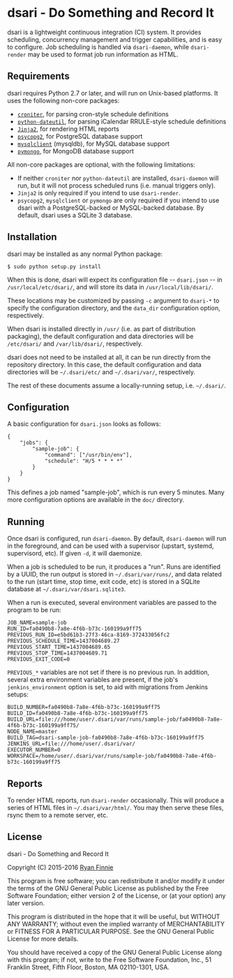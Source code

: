 # dsari - Do Something and Record It

dsari is a lightweight continuous integration (CI) system.
It provides scheduling, concurrency management and trigger capabilities, and is easy to configure.
Job scheduling is handled via `dsari-daemon`, while `dsari-render` may be used to format job run information as HTML.

## Requirements

dsari requires Python 2.7 or later, and will run on Unix-based platforms.
It uses the following non-core packages:

  - [`croniter`](https://pypi.python.org/pypi/croniter), for parsing cron-style schedule definitions
  - [`python-dateutil`](https://pypi.python.org/pypi/python-dateutil), for parsing iCalendar RRULE-style schedule definitions
  - [`Jinja2`](https://pypi.python.org/pypi/Jinja2), for rendering HTML reports
  - [`psycopg2`](https://pypi.python.org/pypi/psycopg2), for PostgreSQL database support
  - [`mysqlclient`](https://pypi.python.org/pypi/mysqlclient) (mysqldb), for MySQL database support
  - [`pymongo`](https://pypi.python.org/pypi/pymongo), for MongoDB database support

All non-core packages are optional, with the following limitations:

  - If neither `croniter` nor `python-dateutil` are installed, `dsari-daemon` will run, but it will not process scheduled runs (i.e. manual triggers only).
  - `Jinja2` is only required if you intend to use `dsari-render`.
  - `psycopg2`, `mysqlclient` or `pymongo` are only required if you intend to use dsari with a PostgreSQL-backed or MySQL-backed database.
    By default, dsari uses a SQLite 3 database.

## Installation

dsari may be installed as any normal Python package:

    $ sudo python setup.py install

When this is done, dsari will expect its configuration file -- `dsari.json` -- in `/usr/local/etc/dsari/`, and will store its data in `/usr/local/lib/dsari/`.

These locations may be customized by passing `-c` argument to `dsari-*` to specify the configuration directory, and the `data_dir` configuration option, respectively.

When dsari is installed directly in `/usr/` (i.e. as part of distribution packaging), the default configuration and data directories will be `/etc/dsari/` and `/var/lib/dsari/`, respectively.

dsari does not need to be installed at all, it can be run directly from the repository directory.
In this case, the default configuration and data directories will be `~/.dsari/etc/` and `~/.dsari/var/`, respectively.

The rest of these documents assume a locally-running setup, i.e. `~/.dsari/`.

## Configuration

A basic configuration for `dsari.json` looks as follows:

    {
        "jobs": {
            "sample-job": {
                "command": ["/usr/bin/env"],
                "schedule": "H/5 * * * *"
            }
        }
    }

This defines a job named "sample-job", which is run every 5 minutes.
Many more configuration options are available in the `doc/` directory.

## Running

Once dsari is configured, run `dsari-daemon`.
By default, `dsari-daemon` will run in the foreground, and can be used with a supervisor (upstart, systemd, supervisord, etc).
If given `-d`, it will daemonize.

When a job is scheduled to be run, it produces a "run".
Runs are identified by a UUID, the run output is stored in `~/.dsari/var/runs/`, and data related to the run (start time, stop time, exit code, etc) is stored in a SQLite database at `~/.dsari/var/dsari.sqlite3`.

When a run is executed, several environment variables are passed to the program to be run:

    JOB_NAME=sample-job
    RUN_ID=fa0490b8-7a8e-4f6b-b73c-160199a9ff75
    PREVIOUS_RUN_ID=e5bd61b3-27f3-46ca-8169-372433056fc2
    PREVIOUS_SCHEDULE_TIME=1437004689.27
    PREVIOUS_START_TIME=1437004689.65
    PREVIOUS_STOP_TIME=1437004689.71
    PREVIOUS_EXIT_CODE=0

`PREVIOUS_*` variables are not set if there is no previous run.
In addition, several extra environment variables are present, if the job's `jenkins_environment` option is set, to aid with migrations from Jenkins setups:

    BUILD_NUMBER=fa0490b8-7a8e-4f6b-b73c-160199a9ff75
    BUILD_ID=fa0490b8-7a8e-4f6b-b73c-160199a9ff75
    BUILD_URL=file:///home/user/.dsari/var/runs/sample-job/fa0490b8-7a8e-4f6b-b73c-160199a9ff75/
    NODE_NAME=master
    BUILD_TAG=dsari-sample-job-fa0490b8-7a8e-4f6b-b73c-160199a9ff75
    JENKINS_URL=file:///home/user/.dsari/var/
    EXECUTOR_NUMBER=0
    WORKSPACE=/home/user/.dsari/var/runs/sample-job/fa0490b8-7a8e-4f6b-b73c-160199a9ff75

## Reports

To render HTML reports, run `dsari-render` occasionally.
This will produce a series of HTML files in `~/.dsari/var/html/`.
You may then serve these files, rsync them to a remote server, etc.

## License

dsari - Do Something and Record It

Copyright (C) 2015-2016 [Ryan Finnie](http://www.finnie.org/)

This program is free software; you can redistribute it and/or
modify it under the terms of the GNU General Public License
as published by the Free Software Foundation; either version 2
of the License, or (at your option) any later version.

This program is distributed in the hope that it will be useful,
but WITHOUT ANY WARRANTY; without even the implied warranty of
MERCHANTABILITY or FITNESS FOR A PARTICULAR PURPOSE.  See the
GNU General Public License for more details.

You should have received a copy of the GNU General Public License
along with this program; if not, write to the Free Software
Foundation, Inc., 51 Franklin Street, Fifth Floor, Boston, MA
02110-1301, USA.

